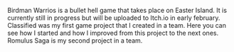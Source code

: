 Birdman Warrios is a bullet hell game that takes place on Easter Island. It is currently still in progress but will be uploaded to Itch.io in early february.
Classified was my first game project that I created in a team. Here you can see how I started and how I improved from this project to the next ones.
Romulus Saga is my second project in a team. 
